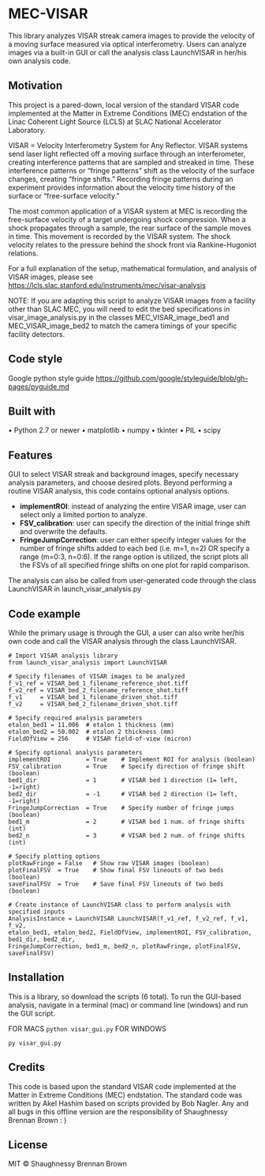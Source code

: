 # MEC-VISAR
This library analyzes VISAR streak camera images to provide the velocity of a moving surface measured via optical interferometry. Users can analyze images via a built-in GUI or call the analysis class LaunchVISAR in her/his own analysis code.

## Motivation
This project is a pared-down, local version of the standard VISAR code implemented at the Matter in Extreme Conditions (MEC) endstation of the Linac Coherent Light Source (LCLS) at SLAC National Accelerator Laboratory.

VISAR  = Velocity Interferometry System for Any Reflector. VISAR systems send laser light reflected off a moving surface through an interferometer, creating interference patterns that are sampled and streaked in time. These interference patterns or “fringe patterns” shift as the velocity of the surface changes, creating “fringe shifts.” Recording fringe patterns during an experiment provides information about the velocity time history of the surface or “free-surface velocity.” 

The most common application of a VISAR system at MEC is recording the free-surface velocity of a target undergoing shock compression. When a shock propagates through a sample, the rear surface of the sample moves in time. This movement is recorded by the VISAR system. The shock velocity relates to the pressure behind the shock front via Rankine-Hugoniot relations.  

For a full explanation of the setup, mathematical formulation, and analysis of VISAR images, please see https://lcls.slac.stanford.edu/instruments/mec/visar-analysis

NOTE: If you are adapting this script to analyze VISAR images from a facility other than SLAC MEC, you will need to edit the bed specifications in visar_image_analysis.py in the classes MEC_VISAR_image_bed1 and MEC_VISAR_image_bed2 to match the camera timings of your specific facility detectors. 

## Code style
Google python style guide https://github.com/google/styleguide/blob/gh-pages/pyguide.md

## Built with
•	Python 2.7 or newer
•	matplotlib
•	numpy
•	tkinter
•	PIL
•	scipy

## Features
GUI to select VISAR streak and background images, specify necessary analysis parameters, and choose desired plots. 
Beyond performing a routine VISAR analysis, this code contains optional analysis options.
* **implementROI**: instead of analyzing the entire VISAR image, user can select only a limited portion to analyze.
* **FSV_calibration**: user can specify the direction of the initial fringe shift and overwrite the defaults.  
* **FringeJumpCorrection**: user can either specify integer values for the number of fringe shifts added to each bed (i.e. m=1, n=2) OR specify a range (m=0:3, n=0:6). If the range option is utilized, the script plots all the FSVs of all specified fringe shifts on one plot for rapid comparison. 

The analysis can also be called from user-generated code through the class LaunchVISAR in launch_visar_analysis.py

## Code example
While the primary usage is through the GUI, a user can also write her/his own code and call the VISAR analysis through the class LaunchVISAR.
```
# Import VISAR analysis library
from launch_visar_analysis import LaunchVISAR

# Specify filenames of VISAR images to be analyzed
f_v1_ref = VISAR_bed_1_filename_reference_shot.tiff
f_v2_ref = VISAR_bed_2_filename_reference_shot.tiff
f_v1     = VISAR_bed_1_filename_driven_shot.tiff 
f_v2     = VISAR_bed_2_filename_driven_shot.tiff

# Specify required analysis parameters
etalon_bed1 = 11.006  # etalon 1 thickness (mm)
etalon_bed2 = 50.002  # etalon 2 thickness (mm)
FieldOfView = 256     # VISAR field-of-view (micron)

# Specify optional analysis parameters
implementROI          = True    # Implement ROI for analysis (boolean)
FSV_calibration       = True    # Specify direction of fringe shift (boolean)
bed1_dir              = 1       # VISAR bed 1 direction (1= left, -1=right)
bed2_dir              = -1      # VISAR bed 2 direction (1= left, -1=right)
FringeJumpCorrection  = True    # Specify number of fringe jumps (boolean)
bed1_m                = 2       # VISAR bed 1 num. of fringe shifts (int)
bed2_n                = 3       # VISAR bed 2 num. of fringe shifts (int)

# Specify plotting options
plotRawFringe = False   # Show raw VISAR images (boolean)
plotFinalFSV  = True    # Show final FSV lineouts of two beds (boolean)
saveFinalFSV  = True    # Save final FSV lineouts of two beds (boolean)

# Create instance of LaunchVISAR class to perform analysis with specified inputs
AnalysisInstance = LaunchVISAR LaunchVISAR(f_v1_ref, f_v2_ref, f_v1, f_v2, 
etalon_bed1, etalon_bed2, FieldOfView, implementROI, FSV_calibration, bed1_dir, bed2_dir, 
FringeJumpCorrection, bed1_m, bed2_n, plotRawFringe, plotFinalFSV, saveFinalFSV)
```

## Installation
This is a library, so download the scripts (6 total). To run the GUI-based analysis, navigate in a terminal (mac) or command line (windows) and run the GUI script.

FOR MACS ``` python visar_gui.py ```
FOR WINDOWS
```
py visar_gui.py
```
## Credits
This code is based upon the standard VISAR code implemented at the Matter in Extreme Conditions (MEC) endstation. The standard code was written by Akel Hashim based on scripts provided by Bob Nagler. Any and all bugs in this offline version are the responsibility of Shaughnessy Brennan Brown : )

## License
MIT © Shaughnessy Brennan Brown
